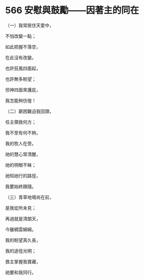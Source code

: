 # 566 安慰與鼓勵——因著主的同在

（一）我常居住天愛中，

不怕改變一點；

如此把握不落空，

在此沒有改變。

也許狂風四面起，

也許無多盼望；

但神四面來護庇，

我怎能夠彷徨！

（二）窮困難迫我回頭，

任主領我何方；

我不至有何不夠，

我的牧人在旁。

祂的慧心常清醒，

祂的明眼不昧；

祂知祂行的路徑，

我要始終跟隨。

（三）青草地場尚在前，

是我從所未見；

再過就是清朗天，

今雖稠雲綿綿。

我的盼望真久長，

我的途徑光明；

救主掌握我寶藏，

祂要和我同行。

